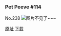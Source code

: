 ### Pet Peeve #114
No.238
![图片不见了~~~](https://imgs.xkcd.com/comics/pet_peeve_114.png)

[原址](https://xkcd.com//238) [下载](https://imgs.xkcd.com/comics/pet_peeve_114.png)

